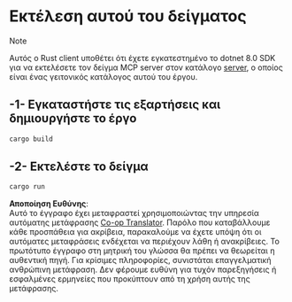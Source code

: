 <!--
CO_OP_TRANSLATOR_METADATA:
{
  "original_hash": "e3813a6ea19657d0cff0c2d1a1ffd324",
  "translation_date": "2025-08-18T18:37:36+00:00",
  "source_file": "03-GettingStarted/02-client/solution/rust/README.md",
  "language_code": "el"
}
-->
# Εκτέλεση αυτού του δείγματος

> [!NOTE]
> Αυτός ο Rust client υποθέτει ότι έχετε εγκατεστημένο το dotnet 8.0 SDK για να εκτελέσετε τον δείγμα MCP server στον κατάλογο [server](../../../../../../03-GettingStarted/02-client/solution/server), ο οποίος είναι ένας γειτονικός κατάλογος αυτού του έργου.

## -1- Εγκαταστήστε τις εξαρτήσεις και δημιουργήστε το έργο

```bash
cargo build
```

## -2- Εκτελέστε το δείγμα

```bash
cargo run
```

**Αποποίηση Ευθύνης**:  
Αυτό το έγγραφο έχει μεταφραστεί χρησιμοποιώντας την υπηρεσία αυτόματης μετάφρασης [Co-op Translator](https://github.com/Azure/co-op-translator). Παρόλο που καταβάλλουμε κάθε προσπάθεια για ακρίβεια, παρακαλούμε να έχετε υπόψη ότι οι αυτόματες μεταφράσεις ενδέχεται να περιέχουν λάθη ή ανακρίβειες. Το πρωτότυπο έγγραφο στη μητρική του γλώσσα θα πρέπει να θεωρείται η αυθεντική πηγή. Για κρίσιμες πληροφορίες, συνιστάται επαγγελματική ανθρώπινη μετάφραση. Δεν φέρουμε ευθύνη για τυχόν παρεξηγήσεις ή εσφαλμένες ερμηνείες που προκύπτουν από τη χρήση αυτής της μετάφρασης.